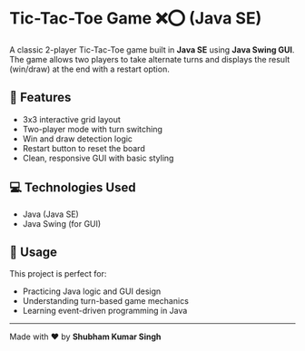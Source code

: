 # Tic-Tac-Toe Game ❌⭕ (Java SE)

A classic 2-player Tic-Tac-Toe game built in **Java SE** using **Java Swing GUI**. The game allows two players to take alternate turns and displays the result (win/draw) at the end with a restart option.

## 🚀 Features
- 3x3 interactive grid layout
- Two-player mode with turn switching
- Win and draw detection logic
- Restart button to reset the board
- Clean, responsive GUI with basic styling

## 💻 Technologies Used
- Java (Java SE)
- Java Swing (for GUI)

## 🔗 Usage
This project is perfect for:
- Practicing Java logic and GUI design
- Understanding turn-based game mechanics
- Learning event-driven programming in Java

---

Made with ❤️ by **Shubham Kumar Singh**
